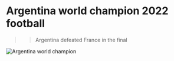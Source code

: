 # Argentina world champion 2022 football

>>Argentina defeated France in the final

![Argentina world champion](https://encrypted-tbn0.gstatic.com/images?q=tbn:ANd9GcSGrJd6Dwz_zqIJvWrPGWIjeGkMfZliuTFqGQ&usqp=CAU "Сборная аргентины")